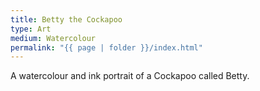 ```yaml
---
title: Betty the Cockapoo
type: Art
medium: Watercolour
permalink: "{{ page | folder }}/index.html"
---
```

A watercolour and ink portrait of a Cockapoo called Betty.
